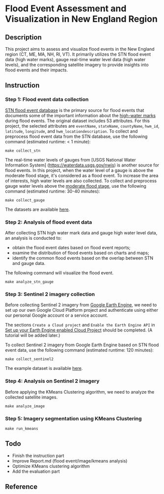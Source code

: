 # Flood Event Assessment and Visualization in New England Region

## Description
This project aims to assess and visualize flood events in the New England region (CT, ME, MA, NH, RI, VT). It primarily utilizes the STN flood event data (high water marks), gauge real-time water level data (high water levels), and the corresponding satellite imagery to provide insights into flood events and their impacts. 

## Instruction
### Step 1: Flood event data collection
[STN flood event database](https://stn.wim.usgs.gov/STNDataPortal/) is the primary source for flood events that documents some of the important information about the [high-water marks](https://www.usgs.gov/special-topics/water-science-school/science/high-water-marks-and-flooding) during flood events. The original dataset includes 53 attributes. For this project, the selected attributes are `eventName`, `stateName`, `countyName`, `hwm_id`, `latitude`, `longitude`, and `hwm_locationdescription`. 
To collect and preprocess flood event data from the STN database, use the following command (estimated runtime: < 1 minute):
```
make collect_stn
```

The real-time water levels of gauges from [USGS National Water Information System] (https://waterdata.usgs.gov/nwis) is another source for flood events. In this project,  when the water level of a gauge is above the moderate flood stage, it's considered as a flood event. To increase the area of interests, high water levels are also collected. 
To collect and preprocess gauge water levels above the [moderate flood stage](https://www.weather.gov/aprfc/terminology#:~:text=Moderate%20Flooding), use the following command (estimated runtime: 30-40 minutes):
```
make collect_gauge
```

The datasets are available [here](https://drive.google.com/drive/folders/1m8dKBEbzPUuHp1urUjmGc0xb7KmVK_Ri?usp=sharing). 

### Step 2: Analysis of flood event data
After collecting STN high water mark data and gauge high water level data, an analysis is conducted to:
- obtain the flood event dates based on flood event reports;
- examine the distribution of flood events based on charts and maps;
- identify the common flood events based on the overlap between STN and gauge data.

The following command will visualize the flood event. 
```
make analyze_stn_gauge
```

### Step 3: Sentinel 2 imagery collection
Before collecting Sentinel 2 imagery from [Google Earth Engine](https://developers.google.com/earth-engine/datasets/catalog/sentinel-2), we need to set up our own Google Cloud Platform project and authenticate using either our personal Google account or a service account. 

The sections `Create a Cloud project` and `Enable the Earth Engine API` in [Set up your Earth Engine enabled Cloud Project](https://developers.google.com/earth-engine/cloud/earthengine_cloud_project_setup) should be completed. (A tutorial will be added later.)

To collect Sentinel 2 imagery from Google Earth Engine based on STN flood event data, use the following command (estimated runtime: 120 minutes): 
```
make collect_sentinel2
```

The example dataset is available [here](https://drive.google.com/drive/folders/1m8dKBEbzPUuHp1urUjmGc0xb7KmVK_Ri?usp=sharing).

### Step 4: Analysis on Sentinel 2 imagery
Before applying the KMeans Clustering algorithm, we need to analyze the collected satellite images.

```
make analyze_image
```

### Step 5: Imagery segmentation using KMeans Clustering

```
make run_kmeans
```

## Todo
- Finish the instruction part
- Improve Report.md (flood event/image/kmeans analysis)
- Optimize KMeans clustering algorithm
- Add the evaluation part

## Reference
